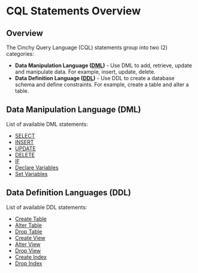 # CQL Statements Overview

## Overview

The Cinchy Query Language (CQL) statements group into two (2) categories:

* **Data Manipulation Language (**[**DML**](https://cinchy.gitbook.io/cql/cql-overview#data-manipulation-language-dml)**)** - Use DML to add, retrieve, update and manipulate data. For example, insert, update, delete.
* **Data Definition Language (**[**DDL**](https://cinchy.gitbook.io/cql/cql-overview#data-definition-languages-ddl)**)** - Use DDL to create a database schema and define constraints. For example, create a table and alter a table.

## Data Manipulation Language (DML) <a href="#data-manipulation-language-dml" id="data-manipulation-language-dml"></a>

List of available DML statements:

* ​[SELECT​](https://platform.docs.cinchy.com/cql/the-basics-of-cql/cql-statements-overview/cinchy-dml-statements#select)
* ​[INSERT​](https://platform.docs.cinchy.com/cql/the-basics-of-cql/cql-statements-overview/cinchy-dml-statements#insert)
* ​[UPDATE​](https://platform.docs.cinchy.com/cql/the-basics-of-cql/cql-statements-overview/cinchy-dml-statements#update)
* ​[DELETE​](https://platform.docs.cinchy.com/cql/the-basics-of-cql/cql-statements-overview/cinchy-dml-statements#delete)
* [​IF​](https://platform.docs.cinchy.com/cql/the-basics-of-cql/cql-statements-overview/cinchy-dml-statements#if)
* ​[Declare Variables​](https://platform.docs.cinchy.com/cql/the-basics-of-cql/cql-statements-overview/cinchy-dml-statements#declare-variable)
* [​Set Variables​](https://platform.docs.cinchy.com/cql/the-basics-of-cql/cql-statements-overview/cinchy-dml-statements#set-variable)

## Data Definition Languages (DDL) <a href="#data-definition-languages-ddl" id="data-definition-languages-ddl"></a>

List of available DDL statements:

* ​[Create Table​](https://platform.docs.cinchy.com/cql/the-basics-of-cql/cql-statements-overview/cinchy-ddl-statements#create-table)
* ​[Alter Table​](https://platform.docs.cinchy.com/cql/the-basics-of-cql/cql-statements-overview/cinchy-ddl-statements#alter-table)
* ​[Drop Table​](https://platform.docs.cinchy.com/cql/the-basics-of-cql/cql-statements-overview/cinchy-ddl-statements#drop-table)
* ​[Create View​](https://platform.docs.cinchy.com/cql/the-basics-of-cql/cql-statements-overview/cinchy-ddl-statements#create-view)
* [​Alter View​](https://platform.docs.cinchy.com/cql/the-basics-of-cql/cql-statements-overview/cinchy-ddl-statements#alter-view)
* ​[Drop View​](https://platform.docs.cinchy.com/cql/the-basics-of-cql/cql-statements-overview/cinchy-ddl-statements#drop-view)
* [​Create Index​](https://platform.docs.cinchy.com/cql/the-basics-of-cql/cql-statements-overview/cinchy-ddl-statements#create-index)
* ​[Drop Index​](https://platform.docs.cinchy.com/cql/the-basics-of-cql/cql-statements-overview/cinchy-ddl-statements#drop-index)
